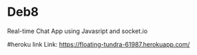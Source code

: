 # Deb8
Real-time Chat App using Javasript and socket.io


#heroku link
Link: https://floating-tundra-61987.herokuapp.com/

